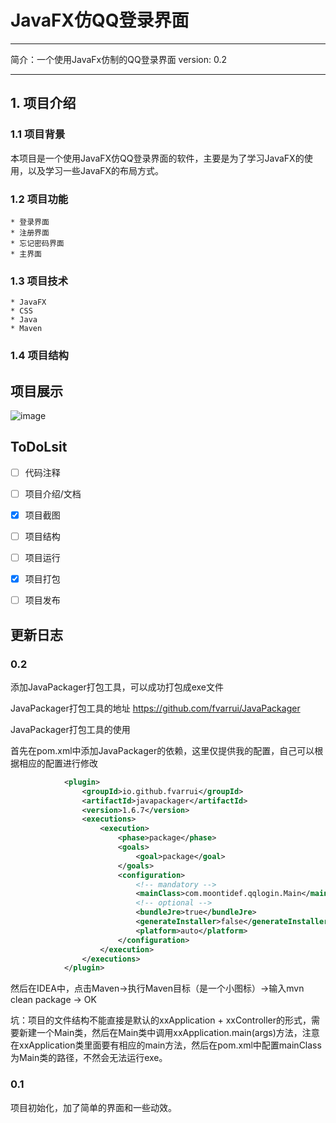 # JavaFX仿QQ登录界面
---
简介：一个使用JavaFx仿制的QQ登录界面
version: 0.2

---
## 1. 项目介绍
### 1.1 项目背景
本项目是一个使用JavaFX仿QQ登录界面的软件，主要是为了学习JavaFX的使用，以及学习一些JavaFX的布局方式。

### 1.2 项目功能

    * 登录界面
    * 注册界面
    * 忘记密码界面
    * 主界面

### 1.3 项目技术

    * JavaFX
    * CSS
    * Java
    * Maven

### 1.4 项目结构

## 项目展示

![image](https://cdn.jsdelivr.net/gh/relic-yuexi/QQLogin@main/doc/media/base-demo.gif)






## ToDoLsit
- [ ] 代码注释

- [ ] 项目介绍/文档

- [x] 项目截图

- [ ] 项目结构

- [ ] 项目运行

- [x] 项目打包

- [ ] 项目发布

## 更新日志

### 0.2

添加JavaPackager打包工具，可以成功打包成exe文件

JavaPackager打包工具的地址
https://github.com/fvarrui/JavaPackager

JavaPackager打包工具的使用

首先在pom.xml中添加JavaPackager的依赖，这里仅提供我的配置，自己可以根据相应的配置进行修改

```xml
            <plugin>
                <groupId>io.github.fvarrui</groupId>
                <artifactId>javapackager</artifactId>
                <version>1.6.7</version>
                <executions>
                    <execution>
                        <phase>package</phase>
                        <goals>
                            <goal>package</goal>
                        </goals>
                        <configuration>
                            <!-- mandatory -->
                            <mainClass>com.moontidef.qqlogin.Main</mainClass>
                            <!-- optional -->
                            <bundleJre>true</bundleJre>
                            <generateInstaller>false</generateInstaller>
                            <platform>auto</platform>
                        </configuration>
                    </execution>
                </executions>
            </plugin>
```

然后在IDEA中，点击Maven->执行Maven目标（是一个小图标）->输入mvn clean package -> OK

坑：项目的文件结构不能直接是默认的xxApplication + xxController的形式，需要新建一个Main类，然后在Main类中调用xxApplication.main(args)方法，注意在xxApplication类里面要有相应的main方法，然后在pom.xml中配置mainClass为Main类的路径，不然会无法运行exe。

### 0.1

项目初始化，加了简单的界面和一些动效。

